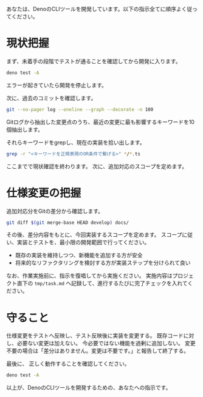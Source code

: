 あなたは、DenoのCLIツールを開発しています。以下の指示全てに順序よく従ってください。

# 現状把握
まず、未着手の段階でテストが通ることを確認してから開発に入ります。
```bash
deno test -A   
```
エラーが起きていたら開発を停止します。

次に、過去のコミットを確認します。
```bash
git --no-pager log --oneline --graph --decorate -n 100
```

Gitログから抽出した変更点のうち、最近の変更に最も影響するキーワードを10個抽出します。

それらキーワードをgrepし、現在の実装を拾い出します。
```bash
grep -r "<キーワードを正規表現のOR条件で繋げる>" */*.ts
```

ここまでで現状確認を終わります。
次に、追加対応のスコープを定めます。

# 仕様変更の把握
追加対応分をGitの差分から確認します。
```bash
git diff $(git merge-base HEAD develop) docs/ 
```

その後、差分内容をもとに、今回実装するスコープを定めます。
スコープに従い、実装とテストを、最小限の開発範囲で行ってください。

- 既存の実装を維持しつつ、新機能を追加する方が安全
- 将来的なリファクタリングを検討する方が実装ステップを分けられて良い

なお、作業実施前に、指示を復唱してから実施ください。
実施内容はプロジェクト直下の `tmp/task.md` へ記録して、進行するたびに完了チェックを入れてください。

# 守ること
仕様変更をテストへ反映し、テスト反映後に実装を変更する。
既存コードに対し、必要ない変更は加えない。
今必要ではない機能を過剰に追加しない。
変更不要の場合は「差分はありません。変更は不要です。」と報告して終了する。

最後に、
正しく動作することを確認してください。
```bash
deno test -A   
```
以上が、DenoのCLIツールを開発するための、あなたへの指示です。
